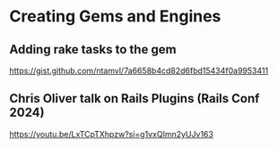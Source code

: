 # Creating Gems and Engines

## Adding rake tasks to the gem
https://gist.github.com/ntamvl/7a6658b4cd82d6fbd15434f0a9953411

## Chris Oliver talk on Rails Plugins (Rails Conf 2024)
https://youtu.be/LxTCpTXhpzw?si=g1vxQImn2yUJv163